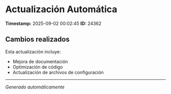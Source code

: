 # Actualización Automática

**Timestamp:** 2025-09-02 00:02:45
**ID:** 24362

## Cambios realizados

Esta actualización incluye:
- Mejora de documentación
- Optimización de código
- Actualización de archivos de configuración

---
*Generado automáticamente*
